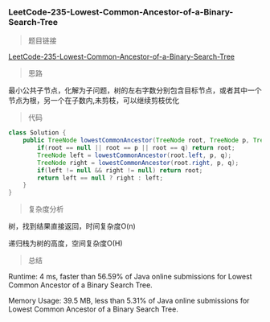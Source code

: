 ### LeetCode-235-Lowest-Common-Ancestor-of-a-Binary-Search-Tree

> 题目链接

[LeetCode-235-Lowest-Common-Ancestor-of-a-Binary-Search-Tree](https://leetcode.com/problems/lowest-common-ancestor-of-a-binary-search-tree/)

> 思路

最小公共子节点，化解为子问题，树的左右字数分别包含目标节点，或者其中一个节点为根，另一个在子数内,未剪枝，可以继续剪枝优化

> 代码

```java
class Solution {
    public TreeNode lowestCommonAncestor(TreeNode root, TreeNode p, TreeNode q) {
        if(root == null || root == p || root == q) return root;
        TreeNode left = lowestCommonAncestor(root.left, p, q);
        TreeNode right = lowestCommonAncestor(root.right, p, q);
        if(left != null && right != null) return root;
        return left == null ? right : left;
    }
}
```

> 复杂度分析

树，找到结果直接返回，时间复杂度O(n)

递归栈为树的高度，空间复杂度O(H)

> 总结

Runtime: 4 ms, faster than 56.59% of Java online submissions for Lowest Common Ancestor of a Binary Search Tree.

Memory Usage: 39.5 MB, less than 5.31% of Java online submissions for Lowest Common Ancestor of a Binary Search Tree.
